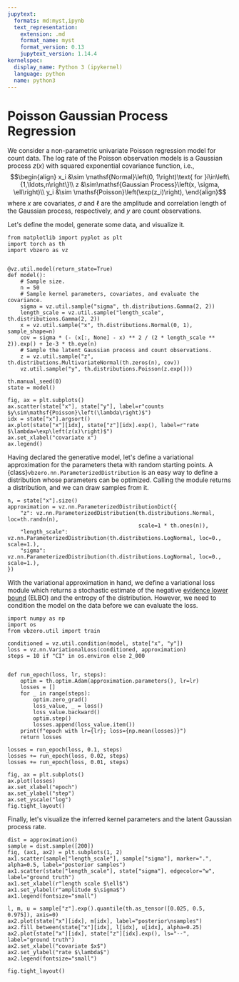 ```yaml
---
jupytext:
  formats: md:myst,ipynb
  text_representation:
    extension: .md
    format_name: myst
    format_version: 0.13
    jupytext_version: 1.14.4
kernelspec:
  display_name: Python 3 (ipykernel)
  language: python
  name: python3
---
```


# Poisson Gaussian Process Regression

We consider a non-parametric univariate Poisson regression model for count data. The log rate of the Poisson observation models is a Gaussian process $z(x)$ with squared exponential covariance function, i.e.,
$$\begin{align}
x_i &\sim \mathsf{Normal}\left(0, 1\right)\text{ for }i\in\left\{1,\ldots,n\right\}\\
z &\sim\mathsf{Gaussian Process}\left(x, \sigma, \ell\right)\\
y_i &\sim \mathsf{Poisson}\left(\exp(z_i)\right),
\end{align}$$
where $x$ are covariates, $\sigma$ and $\ell$ are the amplitude and correlation length of the Gaussian process, respectively, and $y$ are count observations.

Let's define the model, generate some data, and visualize it.

```{code-cell} ipython3
from matplotlib import pyplot as plt
import torch as th
import vbzero as vz


@vz.util.model(return_state=True)
def model():
    # Sample size.
    n = 50
    # Sample kernel parameters, covariates, and evaluate the covariance.
    sigma = vz.util.sample("sigma", th.distributions.Gamma(2, 2))
    length_scale = vz.util.sample("length_scale", th.distributions.Gamma(2, 2))
    x = vz.util.sample("x", th.distributions.Normal(0, 1), sample_shape=n)
    cov = sigma * (- (x[:, None] - x) ** 2 / (2 * length_scale ** 2)).exp() + 1e-3 * th.eye(n)
    # Sample the latent Gaussian process and count observations.
    z = vz.util.sample("z", th.distributions.MultivariateNormal(th.zeros(n), cov))
    vz.util.sample("y", th.distributions.Poisson(z.exp()))

th.manual_seed(0)
state = model()

fig, ax = plt.subplots()
ax.scatter(state["x"], state["y"], label=r"counts $y\sim\mathsf{Poisson}\left(\lambda\right)$")
idx = state["x"].argsort()
ax.plot(state["x"][idx], state["z"][idx].exp(), label=r"rate $\lambda=\exp\left(z(x)\right)$")
ax.set_xlabel("covariate x")
ax.legend()
```

Having declared the generative model, let's define a variational approximation for the parameters theta with random starting points. A {class}`vbzero.nn.ParameterizedDistribution` is an easy way to define a distribution whose parameters can be optimized. Calling the module returns a distribution, and we can draw samples from it.

```{code-cell} ipython3
n, = state["x"].size()
approximation = vz.nn.ParameterizedDistributionDict({
    "z": vz.nn.ParameterizedDistribution(th.distributions.Normal, loc=th.randn(n), 
                                         scale=1 * th.ones(n)),
    "length_scale": vz.nn.ParameterizedDistribution(th.distributions.LogNormal, loc=0., scale=1.),
    "sigma": vz.nn.ParameterizedDistribution(th.distributions.LogNormal, loc=0., scale=1.),
})
```

With the variational approximation in hand, we define a variational loss module which returns a stochastic estimate of the negative [evidence lower bound](https://en.wikipedia.org/wiki/Evidence_lower_bound) (ELBO) and the entropy of the distribution. However, we need to condition the model on the data before we can evaluate the loss.

```{code-cell} ipython3
import numpy as np
import os
from vbzero.util import train

conditioned = vz.util.condition(model, state["x", "y"])
loss = vz.nn.VariationalLoss(conditioned, approximation)
steps = 10 if "CI" in os.environ else 2_000


def run_epoch(loss, lr, steps):
    optim = th.optim.Adam(approximation.parameters(), lr=lr)
    losses = []
    for _ in range(steps):
        optim.zero_grad()
        loss_value, _ = loss()
        loss_value.backward()
        optim.step()
        losses.append(loss_value.item())
    print(f"epoch with lr={lr}; loss={np.mean(losses)}")
    return losses

losses = run_epoch(loss, 0.1, steps)
losses += run_epoch(loss, 0.02, steps)
losses += run_epoch(loss, 0.01, steps)

fig, ax = plt.subplots()
ax.plot(losses)
ax.set_xlabel("epoch")
ax.set_ylabel("step")
ax.set_yscale("log")
fig.tight_layout()
```

Finally, let's visualize the inferred kernel parameters and the latent Gaussian process rate.

```{code-cell} ipython3
dist = approximation()
sample = dist.sample([200])
fig, (ax1, ax2) = plt.subplots(1, 2)
ax1.scatter(sample["length_scale"], sample["sigma"], marker=".", alpha=0.5, label="posterior samples")
ax1.scatter(state["length_scale"], state["sigma"], edgecolor="w", label="ground truth")
ax1.set_xlabel(r"length scale $\ell$")
ax1.set_ylabel(r"amplitude $\sigma$")
ax1.legend(fontsize="small")

l, m, u = sample["z"].exp().quantile(th.as_tensor([0.025, 0.5, 0.975]), axis=0)
ax2.plot(state["x"][idx], m[idx], label="posterior\nsamples")
ax2.fill_between(state["x"][idx], l[idx], u[idx], alpha=0.25)
ax2.plot(state["x"][idx], state["z"][idx].exp(), ls="--", label="ground truth")
ax2.set_xlabel("covariate $x$")
ax2.set_ylabel("rate $\lambda$")
ax2.legend(fontsize="small")

fig.tight_layout()
```
